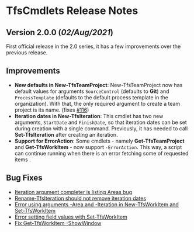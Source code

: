 # TfsCmdlets Release Notes

## Version 2.0.0 (_02/Aug/2021_)

First official release in the 2.0 series, it has a few improvements over the previous release.

## Improvements

- **New defaults in New-TfsTeamProject**: New-TfsTeamProject now has default values for arguments `SourceControl` (defaults to **Git**) and `ProcessTemplate` (defaults to the default process template in the organization). With that, the only required argument to create a team project is its name. (fixes [#116](https://github.com/igoravl/TfsCmdlets/issues/116))
- **Iteration dates in New-TfsIteration**: This cmdlet has two new arguments, `StartDate` and `FinishDate`, so that iteration dates can be set during creation with a single command. Previously, it has needed to call **Set-TfsIteration** after creating an iteration.
- **Support for ErrorAction**: Some cmdlets - namely **Get-TfsTeamProject** and **Get-TfsWorkItem** - now support `-ErrorAction`. This way, a script can continue running when there is an error fetching some of requested items .

## Bug Fixes

- [Iteration argument completer is listing Areas bug](https://github.com/igoravl/TfsCmdlets/issues/137)
- [Rename-TfsIteration should not remove iteration dates](https://github.com/igoravl/TfsCmdlets/issues/135)
- [Error using arguments -Area and -Iteration in New-TfsWorkItem and Set-TfsWorkItem](https://github.com/igoravl/TfsCmdlets/issues/133)
- [Error setting field values with Set-TfsWorkItem](https://github.com/igoravl/TfsCmdlets/issues/132)
- [Fix Get-TfsWorkItem -ShowWindow](https://github.com/igoravl/TfsCmdlets/issues/123)
